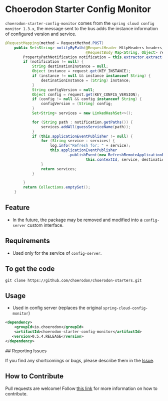 # Choerodon Starter Config Monitor

``choerodon-starter-config-monitor`` comes from the ``spring cloud config monitor 1.3.x``, the message sent to the bus adds the instance information of configured version and service.

```java
@RequestMapping(method = RequestMethod.POST)
    public Set<String> notifyByPath(@RequestHeader HttpHeaders headers,
                                    @RequestBody Map<String, Object> request) {
        PropertyPathNotification notification = this.extractor.extract(headers, request);
        if (notification != null) {
            String destinationInstance = null;
            Object instance = request.get(KEY_INSTANCE);
            if (instance != null && instance instanceof String) {
                destinationInstance = (String) instance;
            }
            String configVersion = null;
            Object config = request.get(KEY_CONFIG_VERSION);
            if (config != null && config instanceof String) {
                configVersion = (String) config;
            }
            Set<String> services = new LinkedHashSet<>();

            for (String path : notification.getPaths()) {
                services.addAll(guessServiceName(path));
            }
            if (this.applicationEventPublisher != null) {
                for (String service : services) {
                    log.info("Refresh for: " + service);
                    this.applicationEventPublisher
                            .publishEvent(new RefreshRemoteApplicationEvent(this,
                                    this.contextId, service, destinationInstance, configVersion));
                }
                return services;
            }

        }
        return Collections.emptySet();
    }
```

## Feature
- In the future, the package may be removed and modified into a ``config-server`` custom interface.

## Requirements
- Used only for the service of ``config-server``.

## To get the code

```
git clone https://github.com/choerodon/choerodon-starters.git
```

## Usage
- Used in config server (replaces the original      ``spring-cloud-config-monitor``)

 ```xml
 <dependency>
     <groupId>io.choerodon</groupId>
     <artifactId>choerodon-starter-config-monitor</artifactId>
    <version>0.5.4.RELEASE</version>
 </dependency>
 ```
 
## Reporting Issues

If you find any shortcomings or bugs, please describe them in the [Issue](https://github.com/choerodon/choerodon/issues/new?template=issue_template.md).
    
## How to Contribute
Pull requests are welcome! Follow [this link](https://github.com/choerodon/choerodon/blob/master/CONTRIBUTING.md) for more information on how to contribute.

